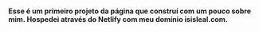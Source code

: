 #### Esse é um primeiro projeto da página que construí com um pouco sobre mim. Hospedei através do Netlify com meu domínio isisleal.com.
